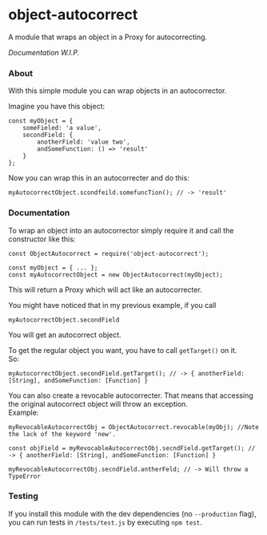 # object-autocorrect
A module that wraps an object in a Proxy for autocorrecting.

*Documentation W.I.P.*

### About

With this simple module you can wrap objects in an autocorrector.

Imagine you have this object:

    const myObject = {
        someFieled: 'a value',
        secondField: {
            anotherField: 'value two',
            andSomeFunction: () => 'result'
        }
    };

Now you can wrap this in an autocorrecter and do this:

    myAutocorrectObject.scondfeild.somefuncTion(); // -> 'result'

### Documentation

To wrap an object into an autocorrector simply require it and call the constructor like this:

    const ObjectAutocorrect = require('object-autocorrect');

    const myObject = { ... };
    const myAutocorrectObject = new ObjectAutocorrect(myObject);

This will return a Proxy which will act like an autocorrecter.

You might have noticed that in my previous example, if you call

    myAutocorrectObject.secondField

You will get an autocorrect object.

To get the regular object you want, you have to call `getTarget()` on it.  
So:

    myAutocorrectObject.secondField.getTarget(); // -> { anotherField: [String], andSomeFunction: [Function] }

You can also create a revocable autocorrecter. That means that accessing the original autocorrect object will throw an exception.  
Example:

    myRevocableAutocorrectObj = ObjectAutocorrect.revocable(myObj); //Note the lack of the keyword 'new'.

    const objField = myRevocableAutocorrectObj.secndField.getTarget(); // -> { anotherField: [String], andSomeFunction: [Function] }

    myRevocableAutocorrectObj.secndField.antherFeld; // -> Will throw a TypeError

### Testing

If you install this module with the dev dependencies (no `--production` flag), you can run tests in `/tests/test.js` by executing `npm test`.